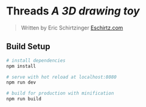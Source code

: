 # Threads *A 3D drawing toy*
>Written by Eric Schirtzinger [Eschirtz.com](https://eschirtz.com)

## Build Setup

``` bash
# install dependencies
npm install

# serve with hot reload at localhost:8080
npm run dev

# build for production with minification
npm run build

```
